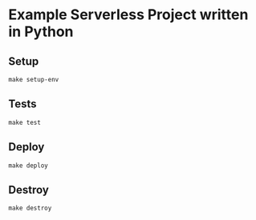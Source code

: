 # Example Serverless Project written in Python

## Setup

```
make setup-env
```

## Tests

```
make test
```

## Deploy

```
make deploy
```

## Destroy

```
make destroy
```
